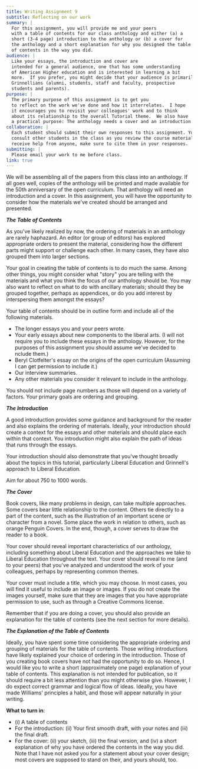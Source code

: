 ```yaml
---
title: Writing Assignment 9
subtitle: Reflecting on our work
summary: | 
  For this assignment, you will provide me and your peers
  with a table of contents for our class anthology and either (a) a
  short (3-4 page) introduction to the anthology or (b) a cover for
  the anthology and a short explanation for why you designed the table
  of contents in the way you did.
audience: |
  Like your essays, the introduction and cover are
  intended for a general audience, one that has some understanding
  of American Higher education and is interested in learning a bit
  more.  If you prefer, you might decide that your audience is primarily
  Grinnellians (alumni, students, staff and faculty, prospective
  students and parents).
purpose: |
  The primary purpose of this assignment is to get you
  to reflect on the work we've done and how it interrelates.  I hope
  it encourages you to revisit your colleagues' work and to think
  about its relationship to the overall Tutorial theme.  We also have
  a practical purpose: The anthology needs a cover and an introduction.
collaboration: |
  Each student should submit their own responses to this assignment. You may
  consult other students in the class as you review the course materials. If you
  receive help from anyone, make sure to cite them in your responses. 
submitting: |
  Please email your work to me before class.
link: true
---
```

We will be assembling all of the papers from this class into an
anthology.  If all goes well, copies of the anthology will be printed
and made available for the 50th anniversary of the open curriculum.
That anthology will need an introduction and a cover.  In this
assignment, you will have the opportunity to consider how the
materials we've created should be arranged and presented.

**_The Table of Contents_**

As you've likely realized by now, the ordering of materials in an
anthology are rarely haphazard.  An editor (or group of editors)
has explored appropriate orders to present the material, considering
how the different parts might support or challenge each other.  In
many cases, they have also grouped them into larger sections.

Your goal in creating the table of contents is to do much the same.
Among other things, you might consider what "story" you are telling
with the materials and what you think the focus of our anthology
should be.  You may also want to reflect on what to do with ancillary
materials; should they be grouped together, perhaps as appendices,
or do you add interest by interspersing them amongst the essays?

Your table of contents should be in outline form and include all
of the following materials.

* The longer essays you and your peers wrote.
* Your early essays about new components to the liberal arts.  (I
  will not require you to include these essays in the anthology.  However,
  for the purposes of this assignment you should assume we've decided
  to nclude them.)
* Beryl Clotfelter's essay on the origins of the open curriculum
  (Assuming I can get permission to include it.)
* Our interview summaries.
* Any other materials you consider it relevant to include in the anthology.

You should not include page numbers as those will depend on a variety
of factors.  Your primary goals are ordering and grouping.

**_The Introduction_**

A good introduction provides some guidance and background for the
reader and also explains the ordering of materials.  Ideally, your
introduction should create a context for the essays and other
materials and should place each within that context.  You introduction
might also explain the path of ideas that runs through the essays.

Your introduction should also demonstrate that you've thought broadly
about the topics in this tutorial, particularly Liberal Education and
Grinnell's approach to Liberal Education.

Aim for about 750 to 1000 words.

**_The Cover_**

Book covers, like many problems in design, can take multiple
approaches.  Some covers bear little relationship to the content.
Others tie directly to a part of the content, such as the illustration
of an important scene or character from a novel.  Some place the
work in relation to others, such as orange Penguin Covers.  In the
end, though, a cover serves to draw the reader to a book.

Your cover should reveal important characteristics of our anthology,
including something about Liberal Education and the approaches we
take to Liberal Education throughout the text.  Your cover should
reveal to me (and to your peers) that you've analyzed and understood
the work of your colleagues, perhaps by representing common themes.

Your cover must include a title, which you may choose.  In most
cases, you will find it useful to include an image or images.  If
you do not create the images yourself, make sure that they are
images that you have appropriate permission to use, such as through
a Creative Commons license.

Remember that if you are doing a cover, you should also provide an
explanation for the table of contents (see the next section for
more details).

**_The Explanation of the Table of Contents_**

Ideally, you have spent some time considering the appropriate
ordering and grouping of materials for the table of contents.  Those
writing introductions have likely explained your choice of ordering
in the introduction.  Those of you creating book covers have not
had the opportunity to do so.  Hence, I would like you to write a
short (approximately one page) explanation of your table of contents.
This explanation is not intended for publication, so it should
require a bit less attention than you might otherwise give.  However,
I do expect correct grammar and logical flow of ideas.  Ideally,
you have made Williams' principles a habit, and those will appear
naturally in your writing.

**What to turn in**:

* (i) A table of contents 
* For the introduction: (ii) Your first smooth draft, with your
  notes and (iii) the final draft.
* For the cover: (ii) your
  sketch, (iii) the final version, and (iv) a short explanation of
  why you have ordered the contents in the way you did.  Note that I
  have not asked you for a statement about your cover design; most
  covers are supposed to stand on their, and yours should, too.
